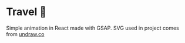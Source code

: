 # Travel 🎒
Simple animation in React made with GSAP. SVG used in project comes from [undraw.co](https://undraw.co/)